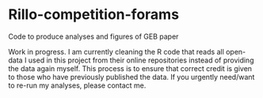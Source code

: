 # Rillo-competition-forams
Code to produce analyses and figures of GEB paper

Work in progress. I am currently cleaning the R code that reads all open-data I used in this project from their online repositories instead of providing the data again myself. 
This process is to ensure that correct credit is given to those who have previously published the data. If you urgently need/want to re-run my analyses, please contact me.
